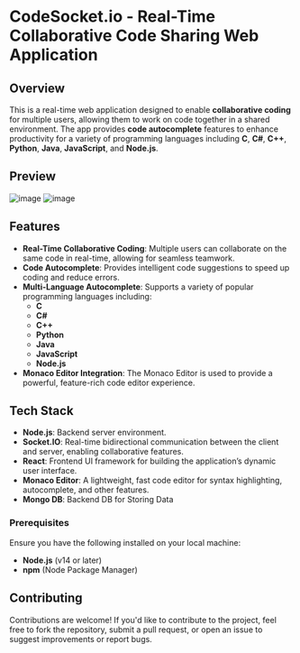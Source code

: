 # CodeSocket.io - Real-Time Collaborative Code Sharing Web Application 

## Overview

This is a real-time web application designed to enable **collaborative coding** for multiple users, allowing them to work on code together in a shared environment. The app provides **code autocomplete** features to enhance productivity for a variety of programming languages including **C**, **C#**, **C++**, **Python**, **Java**, **JavaScript**, and **Node.js**. 

## Preview

![image](https://github.com/user-attachments/assets/f2b7be77-ef53-4fe3-9ce2-cb7dcd3367d7)
![image](https://github.com/user-attachments/assets/cb87fe5f-0096-4d61-bba1-e4bc2105b091)



## Features

- **Real-Time Collaborative Coding**: Multiple users can collaborate on the same code in real-time, allowing for seamless teamwork.
- **Code Autocomplete**: Provides intelligent code suggestions to speed up coding and reduce errors.
- **Multi-Language Autocomplete**: Supports a variety of popular programming languages including:
  - **C**
  - **C#**
  - **C++**
  - **Python**
  - **Java**
  - **JavaScript**
  - **Node.js**
- **Monaco Editor Integration**: The Monaco Editor is used to provide a powerful, feature-rich code editor experience.
  
## Tech Stack

- **Node.js**: Backend server environment.
- **Socket.IO**: Real-time bidirectional communication between the client and server, enabling collaborative features.
- **React**: Frontend UI framework for building the application’s dynamic user interface.
- **Monaco Editor**: A lightweight, fast code editor for syntax highlighting, autocomplete, and other features.
- **Mongo DB**: Backend DB for Storing Data

### Prerequisites

Ensure you have the following installed on your local machine:
- **Node.js** (v14 or later)
- **npm** (Node Package Manager)

## Contributing

Contributions are welcome! If you'd like to contribute to the project, feel free to fork the repository, submit a pull request, or open an issue to suggest improvements or report bugs.
